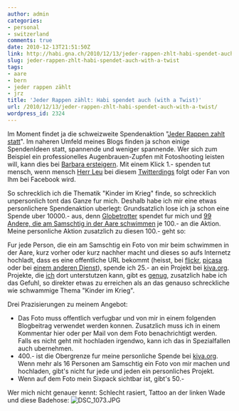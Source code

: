 ```yaml
---
author: admin
categories:
- personal
- switzerland
comments: true
date: 2010-12-13T21:51:50Z
link: http://habi.gna.ch/2010/12/13/jeder-rappen-zhlt-habi-spendet-auch-with-a-twist/
slug: jeder-rappen-zhlt-habi-spendet-auch-with-a-twist
tags:
- aare
- bern
- jeder rappen zählt
- jrz
title: 'Jeder Rappen zählt: Habi spendet auch (with a Twist)'
url: /2010/12/13/jeder-rappen-zhlt-habi-spendet-auch-with-a-twist/
wordpress_id: 2324
---
```


Im Moment findet ja die schweizweite Spendenaktion "[Jeder Rappen zahlt statt](http://www.jrz.ch/)". Im naheren Umfeld meines Blogs finden ja schon einige SpendenIdeen statt, spannende und weniger spannende. Wer sich zum Beispiel ein professionelles Augenbrauen-Zupfen mit Fotoshooting leisten will, kann dies bei [Barbara ersteigern](http://pictura.tumblr.com/post/2300742909/lacheln-fur-einen-guten-zweck). Mit einem Klick 1.- spenden tut mensch, wenn mensch [Herr Leu](http://leumund.ch/jeder-rappen-zahlt-auch-hier-009139) bei diesem [Twitterdings](http://twitter.com/leumund) folgt oder Fan von Ihm bei Facebook wird.

So schrecklich ich die Thematik "Kinder im Krieg" finde, so schrecklich unpersonlich tont das Ganze fur mich. Deshalb habe ich mir eine etwas personlichere Spendenaktion uberlegt: Grundsatzlich lose ich ja schon eine Spende uber 10000.- aus, denn [Globetrotter](http://www.globetrotter.ch/) spendet fur mich und [99 Andere, die am Samschtig in der Aare schwimmen](http://www.globetrotter.ch/about/news/aareschwuemme) je 100.- an die Aktion. Meine personliche Aktion zusatzlich zu diesen 100.- geht so:

Fur jede Person, die ein am Samschtig ein Foto von mir beim schwimmen in der Aare, kurz vorher oder kurz nachher macht und dieses so aufs Internetz hochladt, dass es eine offentliche URL bekommt (heisst, bei [flickr](http://www.flickr.com/), [picasa](http://picasaweb.google.com/) oder bei [einem anderen Dienst](http://www.google.ch/search?client=safari&rls=en&q=free+image+hosting&ie=UTF-8&oe=UTF-8&redir_esc=&ei=4JcGTeHSBcnd4gbhnticBw)), spende ich 25.- an ein Projekt bei [kiva.org](http://www.kiva.org/). Projekte, die [ich](http://www.kiva.org/lender/habi) dort unterstutzen kann, gibt es [genug](http://www.kiva.org/lend), zusatzlich habe ich das Gefuhl, so direkter etwas zu erreichen als an das genauso schreckliche wie schwammige Thema "Kinder im Krieg".

Drei Prazisierungen zu meinem Angebot:  
  
  * Das Foto muss offentlich verfugbar und von mir in einem folgenden Blogbeitrag verwendet werden konnen. Zusatzlich muss ich in einem Kommentar hier oder per Mail von dem Foto benachrichtigt werden. Falls es nicht geht mit hochladen irgendwo, kann ich das in Spezialfallen auch ubernehmen.
  * 400.- ist die Obergrenze fur meine personliche Spende bei [kiva.org](http://www.kiva.org/). Wenn mehr als 16 Personen am Samschtig ein Foto von mir machen und hochladen, gibt's nicht fur jede und jeden ein personliches Projekt.
  * Wenn auf dem Foto mein Sixpack sichtbar ist, gibt's 50.-

Wer mich nicht genauer kennt: Schlecht rasiert, Tattoo an der linken Wade und diese Badehose:
![DSC_1073.JPG](http://habi.gna.ch/wp-content/uploads/2010/12/DSC_1073.jpg)
